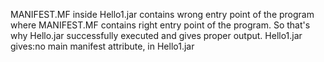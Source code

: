 MANIFEST.MF inside Hello1.jar contains wrong entry point of the program where MANIFEST.MF contains right entry point of the program.
So that's why Hello.jar successfully executed and gives proper output. Hello1.jar gives:no main manifest attribute, in Hello1.jar
